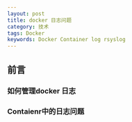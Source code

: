 ```yaml
---
layout: post
title: docker 日志问题
category: 技术
tags: Docker
keywords: Docker Container log rsyslog
---
```

## 前言

### 如何管理docker 日志


### Contaienr中的日志问题

